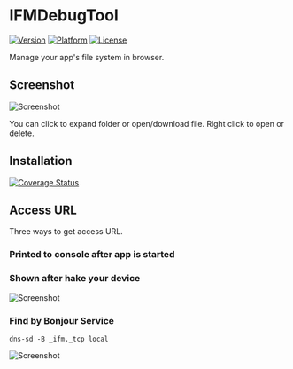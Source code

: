 # IFMDebugTool

[![Version](http://img.shields.io/cocoapods/v/IFMDebugTool.svg?style=flat)](http://cocoapods.org/?q=IFMDebugTool)
 [![Platform](http://img.shields.io/cocoapods/p/IFMDebugTool.svg?style=flat)]()
 [![License](http://img.shields.io/cocoapods/l/IFMDebugTool.svg?style=flat)](https://github.com/JohnWong/iOS-file-manager/blob/master/LICENSE)

Manage your app's file system in browser.

## Screenshot

![Screenshot](https://raw.githubusercontent.com/JohnWong/iOS-file-manager/master/Docs/screenshot.png)

You can click to expand folder or open/download file. Right click to open or delete.

## Installation

[![Coverage Status](https://coveralls.io/repos/CocoaPods/CocoaPods/badge.svg?branch=master&service=github)](https://coveralls.io/github/CocoaPods/CocoaPods?branch=master)

## Access URL

Three ways to get access URL.

### Printed to console after app is started

### Shown after hake your device

![Screenshot](https://raw.githubusercontent.com/JohnWong/iOS-file-manager/master/Docs/device-screenshot.png)

### Find by Bonjour Service

```
dns-sd -B _ifm._tcp local
```

![Screenshot](https://raw.githubusercontent.com/JohnWong/iOS-file-manager/master/Docs/terminal.png)
